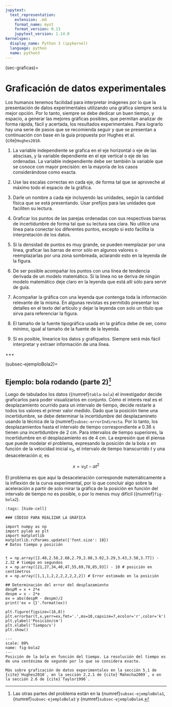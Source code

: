 ```yaml
---
jupytext:
  text_representation:
    extension: .md
    format_name: myst
    format_version: 0.13
    jupytext_version: 1.14.0
kernelspec:
  display_name: Python 3 (ipykernel)
  language: python
  name: python3
---
```



(sec-graficas)=
# Graficación de datos experimentales
Los humanos tenemos facilidad para interpretar imágenes por lo que la presentación de datos experimentales utilizando una gráfica siempre será la mejor opción. Por lo tanto, siempre se debe dedicar un buen tiempo, y espacio, a generar las mejores gráficas posibles, que permitan analizar de forma rápida, fácil y acertada, los resultados experimentales. Para lograrlo hay una serie de pasos que se recomienda seguir y que se presentan a continuación con base en la guía propuesta por Hughes et al. {cite}`Hughes2010`.

1. La variable independiente se grafica en el eje horizontal o eje de las abscisas, y la variable dependiente en el eje vertical o eje de las ordenadas. La variable independiente debe ser también la variable que se conoce con mayor precisión: en la mayoría de los casos considerándose como exacta.

2. Use las escalas correctas en cada eje, de forma tal que se aproveche al máximo todo el espacio de la gráfica.

3. Darle un nombre a cada eje incluyendo las unidades, según la cantidad física que se está presentando. Usar prefijos para las unidades que faciliten su lectura.

4. Graficar los puntos de las parejas ordenadas con sus respectivas barras de incertidumbre de forma tal que su lectura sea clara. No utilice una línea para conectar los diferentes puntos, excepto si esto facilita la interpretación de los datos. 

5. Si la densidad de puntos es muy grande, se pueden reemplazar por una línea, graficar las barras de error sólo en algunos valores o reemplazarlas por una zona sombreada, aclarando esto en la leyenda de la figura.

6. De ser posible acompañar los puntos con una línea de tendencia derivada de un modelo matemático. Si la línea no se deriva de ningún modelo matemático deje claro en la leyenda que está allí sólo para servir de guía.

7. Acompañar la gráfica con una leyenda que contenga toda la información relevante de la misma. En algunas revistas es permitido presentar los detalles en el texto del artículo y dejar la leyenda con solo un título que sirva para referenciar la figura.

8. El tamaño de la fuente tipográfica usada en la gráfica debe de ser, como mínimo, igual al tamaño de la fuente de la leyenda.

9. Si es posible, linearice los datos y grafíquelos. Siempre será más fácil interpretar y extraer información de una línea.

+++

(subsec-ejemploBola2)=
## Ejemplo: bola rodando (parte 2)[^ejemplo]
Luego de tabulados los datos ({numref}`tabla-bola`) el investigador decide graficarlos para poder visualizarlos en conjunto. Cómo el interés real es el desplazamiento ocurrido para un intervalo de tiempo, decide restarle a todos los valores el primer valor medido. Dado que la posición tiene una incertidumbre, se debe determinar la incertidumbre del desplazamineto usando la técnica de la {numref}`subsec-errorIndirecta`. Por lo tanto, los desplazamientos hasta el intervalo de tiempo correspondiente a $0.36 \ \text{s}$ tienen una incertidumbre de $2 \ \text{cm}$. Para intervalos de tiempo superiores, la incertidumbre en el desplazamiento es de $4 \ \text{cm}$.
La expresión que él piensa que puede modelar el problema, expresando la posición de la bola $x$ en función de la velocidad inicial $v_0$, el intervalo de tiempo transcurrido $t$ y una desaceleración $a$, es

$$ x = v_0 t - a t^2 $$

El problema es que aquí la desaceleración corresponde matemáticamente a la inflexión de la curva experimental, por lo que concluir algo sobre la aceleración a partir de solo mirar la gráfica de la posición en función del intervalo de tiempo no es posible, o por lo menos muy difícil ({numref}`fig-bola2`).

[^ejemplo]: Las otras partes del problema están en la {numref}`subsec-ejemploBola1`, {numref}`subsec-ejemploBola3` y {numref}`subsec-ejemploBola4`.

```{code-cell} ipython3
:tags: [hide-cell]

### CÓDIGO PARA REALIZAR LA GRÁFICA

import numpy as np
import pylab as plt
import matplotlib
matplotlib.rcParams.update({'font.size': 18})
# Datos tiempo y posición


t = np.array([2.48,2.58,2.68,2.79,2.88,3.02,3.29,3.43,3.58,3.77]) - 2.32 # tiempo en segundos
x = np.array([21,27,34,40,47,55,69,78,85,93]) - 10 # posición en centímetros
e = np.array([1,1,1,2,2,2,2,2,2,2]) # Error estimado en la posición

## Determinación del error del desplazamiento
despM = x + 2*e
despm = x - 2*e
ex = abs(despM - despm)/2
print('ex = {}'.format(ex))

plt.figure(figsize=(16,8))
plt.errorbar(t,x,yerr=ex,fmt='.',ms=10,capsize=7,ecolor='r',color='k')
plt.ylabel('Posición/cm')
plt.xlabel('Tiempo/s')
plt.show()

```

```{figure} imagenes/bola2.png
---
scale: 80%
name: fig-bola2
---
Posición de la bola en función del tiempo. La resolución del tiempo es de una centésima de segundo por lo que se considera exacto.
```

```{note}
Más sobre graficación de datos experimentales en la sección 5.1 de {cite}`Hughes2010`, en la sección 2.2.1 de {cite}`Mahecha2009`, o en la sección 2.6 de {cite}`Taylor1996`.
```